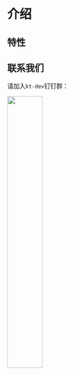 # 介绍

## 特性



## 联系我们

请加入`kt-dev`钉钉群：

<img src="https://github.com/alibaba/kt-connect/raw/master/docs/_media/dingtalk-group.png" width="40%"></img>
